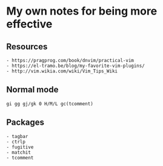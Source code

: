 My own notes for being more effective
================

Resources
------

    - https://pragprog.com/book/dnvim/practical-vim
    - https://el-tramo.be/blog/my-favorite-vim-plugins/
    - http://vim.wikia.com/wiki/Vim_Tips_Wiki

Normal mode
------

    gi gg gj/gk 0 H/M/L gc(tcomment)
    
Packages
----------

    - tagbar
    - ctrlp
    - fugitive
    - matchit
    - tcomment
